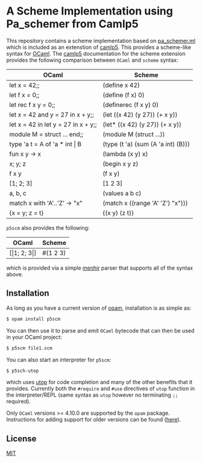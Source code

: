 A Scheme Implementation using Pa_schemer from Camlp5
====================================================

This repository contains a scheme implementation based on
[pa_schemer.ml](https://github.com/camlp5/camlp5/blob/master/etc/pa_schemer.ml)
which is included as an extenstion of [camlp5](https://camlp5.github.io).  This
provides a scheme-like syntax for [OCaml](https://ocaml.org).  The
[camlp5](https://github.com/camlp5/camlp5/blob/master/doc/rst/scheme.rst)
documentation for the scheme extension provides the following comparison between
`OCaml` and `scheme` syntax:

| OCaml                                | Scheme
| ------------------------------------ | ----------------------------------
| let x = 42;;                         | (define x  42)
| let f x = 0;;                        | (define (f x) 0)
| let rec f x y = 0;;                  | (definerec (f x y) 0)
| let x = 42 and y = 27 in x + y;;     | (let ((x 42) (y 27)) (+ x y))
| let x = 42 in let y = 27 in x + y;;  | (let* ((x 42) (y 27)) (+ x y))
| module M = struct ... end;;          | (module M (struct ...))
| type 'a t = A of 'a * int \| B       | (type (t 'a) (sum (A 'a int) (B)))
| fun x y -> x                         | (lambda (x y) x)
| x; y; z                              | (begin x y z)
| f x y                                | (f x y)
| [1; 2; 3]                            | [1 2 3]
| a, b, c                              | (values a b c)
| match x with 'A'..'Z' -> "x"         | (match x ((range 'A' 'Z') "x")))
| {x = y; z = t}                       | {(x y) (z t)}

`p5scm` also provides the following:

| OCaml                                | Scheme
| ------------------------------------ | ----------------------------------
| [\|1; 2; 3\|]                        | #(1 2 3)

which is provided via a simple
[menhir](http://gallium.inria.fr/~fpottier/menhir/) parser that supports all of
the syntax above. 

Installation
------------

As long as you have a current version of [opam](https://opam.ocaml.org),
installation is as simple as:
```bash
$ opam install p5scm
```

You can then use it to parse and emit `OCaml` bytecode that can then be used in
your OCaml project:

```bash
$ p5scm file1.scm
```

You can also start an interpreter for `p5scm`:

```bash
$ p5sch-utop
```

which uses [utop](https://opam.ocaml.org/blog/about-utop/) for code completion
and many of the other benefits that it provides.  Currently both the `#require`
and `#use` directives of `utop` function in the interpreter/REPL (same syntax as
`utop` however no terminating `;;` required).

Only `OCaml` versions >= 4.10.0 are supported by the `opam` package.
Instructions for adding support for older versions can be found
([here](https://github.com/drjdn/p5scm/blob/master/src/lib/camlp5/ocaml_stuff/README.md)).

License
-------

[MIT](https://github.com/drjdn/p5scm/blob/master/LICENSE.md)
